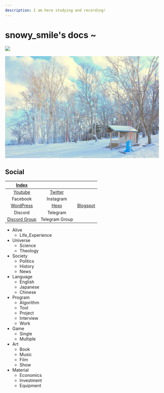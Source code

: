 ```yaml
---
description: I am here studying and recording!
---
```


# snowy\_smile's docs \~

![](<.gitbook/assets/snowy\_smile FireFrame.png>)

![](.gitbook/assets/pexels-chelsea-tey-706976.jpg)

## Social

|                  [Index](https://snowy-smile.com/)                  |                                               |                                           |
| :-----------------------------------------------------------------: | :-------------------------------------------: | :---------------------------------------: |
| [Youtube](https://www.youtube.com/channel/UCnZ9WRsfCsoDJrXbhDIg7kA) | [Twitter](https://twitter.com/snowy\_smile\_) |                                           |
|                               Facebook                              |                   Instagram                   |                                           |
|                  [WordPress](https://snsmile.live/)                 |          [Hexo](https://snsmile.com/)         | [Blogspot](https://blog.snowy-smile.com/) |
|                               Discord                               |                    Telegram                   |                                           |
|            [Discord Group](https://discord.gg/cJaeSn9nK7)           |                 Telegram Group                |                                           |

* Alive
  * Life\_Experience
* Universe
  * Science&#x20;
  * Theology
* Society
  * Politics&#x20;
  * History&#x20;
  * News
* Language
  * English&#x20;
  * Japanese&#x20;
  * Chinese
* Program
  * Algorithm&#x20;
  * Tool&#x20;
  * Project&#x20;
  * Interview&#x20;
  * Work
* Game
  * Single&#x20;
  * Multiple
* Art
  * Book&#x20;
  * Music&#x20;
  * Film&#x20;
  * Show
* Material
  * Economics&#x20;
  * Investment&#x20;
  * Equipment
